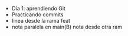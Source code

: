 - Día 1: aprendiendo Git
- Practicando commits
- linea desde la rama feat
- nota paralela en main(B)
 nota desde otra ram

